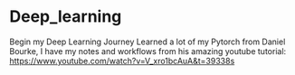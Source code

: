 # Deep_learning
Begin my Deep Learning Journey
Learned a lot of my Pytorch from Daniel Bourke, I have my notes and workflows from his amazing youtube tutorial:
https://www.youtube.com/watch?v=V_xro1bcAuA&t=39338s
